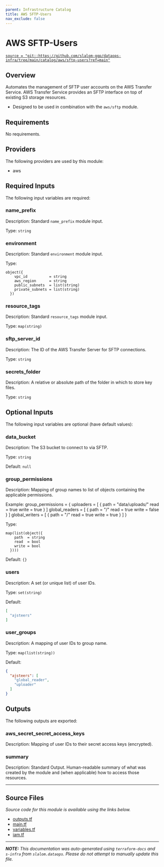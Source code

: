 ```yaml
---
parent: Infrastructure Catalog
title: AWS SFTP-Users
nav_exclude: false
---
```

# AWS SFTP-Users

[`source = "git::https://github.com/slalom-ggp/dataops-infra/tree/main/catalog/aws/sftp-users?ref=main"`](https://github.com/slalom-ggp/dataops-infra/tree/main/catalog/aws/sftp-users)

## Overview


Automates the management of SFTP user accounts on the AWS Transfer Service. AWS Transfer Service
provides an SFTP interface on top of existing S3 storage resources.

* Designed to be used in combination with the `aws/sftp` module.

## Requirements

No requirements.

## Providers

The following providers are used by this module:

- aws

## Required Inputs

The following input variables are required:

### name\_prefix

Description: Standard `name_prefix` module input.

Type: `string`

### environment

Description: Standard `environment` module input.

Type:

```hcl
object({
    vpc_id          = string
    aws_region      = string
    public_subnets  = list(string)
    private_subnets = list(string)
  })
```

### resource\_tags

Description: Standard `resource_tags` module input.

Type: `map(string)`

### sftp\_server\_id

Description: The ID of the AWS Transfer Server for SFTP connections.

Type: `string`

### secrets\_folder

Description: A relative or absolute path of the folder in which to store key files.

Type: `string`

## Optional Inputs

The following input variables are optional (have default values):

### data\_bucket

Description: The S3 bucket to connect to via SFTP.

Type: `string`

Default: `null`

### group\_permissions

Description: Mapping of group names to list of objects containing the applicable permissions.

Example:
  group\_permissions = {
    uploaders = [
      {
        path  = "data/uploads/"
        read  = true
        write = true
      }
    ]
    global\_readers = [
      {
        path  = "/"
        read  = true
        write = false
      }
    ]
    global\_writers = [
      {
        path  = "/"
        read  = true
        write = true
      }
    ]
  }

Type:

```hcl
map(list(object({
    path  = string
    read  = bool
    write = bool
  })))
```

Default: `{}`

### users

Description: A set (or unique list) of user IDs.

Type: `set(string)`

Default:

```json
[
  "ajsteers"
]
```

### user\_groups

Description: A mapping of user IDs to group name.

Type: `map(list(string))`

Default:

```json
{
  "ajsteers": [
    "global_reader",
    "uploader"
  ]
}
```

## Outputs

The following outputs are exported:

### aws\_secret\_secret\_access\_keys

Description: Mapping of user IDs to their secret access keys (encrypted).

### summary

Description: Standard Output. Human-readable summary of what was created
by the module and (when applicable) how to access those
resources.

---------------------

## Source Files

_Source code for this module is available using the links below._

* [outputs.tf](https://github.com/slalom-ggp/dataops-infra/tree/main//catalog/aws/sftp-users/outputs.tf)
* [main.tf](https://github.com/slalom-ggp/dataops-infra/tree/main//catalog/aws/sftp-users/main.tf)
* [variables.tf](https://github.com/slalom-ggp/dataops-infra/tree/main//catalog/aws/sftp-users/variables.tf)
* [iam.tf](https://github.com/slalom-ggp/dataops-infra/tree/main//catalog/aws/sftp-users/iam.tf)

---------------------

_**NOTE:** This documentation was auto-generated using
`terraform-docs` and `s-infra` from `slalom.dataops`.
Please do not attempt to manually update this file._
